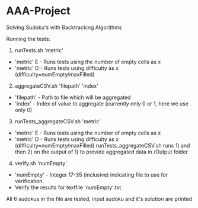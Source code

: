 # AAA-Project
Solving Sudoku's with Backtracking Algorithms

Running the tests:

1. runTests.sh 'metric'
  - 'metric' E - Runs tests using the number of empty cells as x
  - 'metric' D - Runs tests using difficulty as x (difficulty=numEmpty/maxFilled)

2. aggregateCSV.sh 'filepath' 'index'
  - 'filepath' - Path to file which will be aggregated
  - 'index' - Index of value to aggregate (currently only 0 or 1, here we use only 0)

3. runTests_aggregateCSV.sh 'metric'
  - 'metric' E - Runs tests using the number of empty cells as x
  - 'metric' D - Runs tests using difficulty as x (difficulty=numEmpty/maxFilled)
  runTests_aggregateCSV.sh runs 1) and then 2) on the output of 1) to provide aggregated data in /Output folder

4. verify.sh 'numEmpty'
  - 'numEmpty' - Integer 17-35 (inclusive) indicating file to use for verification.
  - Verify the results for textfile 'numEmpty'.txt
  
All 6 sudokus in the file are tested, input sudoku and it's solution are printed

